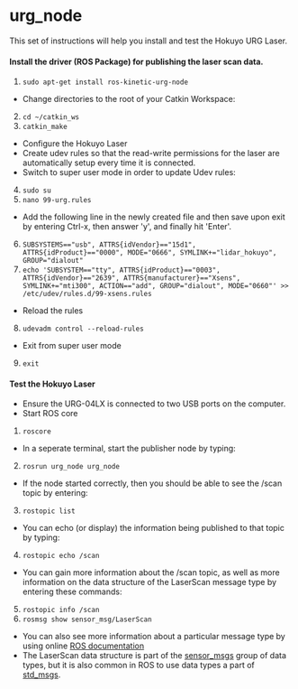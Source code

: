 # urg_node

This set of instructions will help you install and test the Hokuyo URG Laser.


#### Install the driver (ROS Package) for publishing the laser scan data.
1. `sudo apt-get install ros-kinetic-urg-node`
* Change directories to the root of your Catkin Workspace: 
2. `cd ~/catkin_ws`
3. `catkin_make`
* Configure the Hokuyo Laser
* Create udev rules so that the read-write permissions for the laser are automatically setup every time it is connected.
* Switch to super user mode in order to update Udev rules:
4. `sudo su`
5. `nano 99-urg.rules`
* Add the following line in the newly created file and then save upon exit by entering Ctrl-x, then answer 'y', and finally hit 'Enter'.
6. `SUBSYSTEMS=="usb", ATTRS{idVendor}=="15d1", ATTRS{idProduct}=="0000", MODE="0666", SYMLINK+="lidar_hokuyo", GROUP="dialout"`
7. `echo 'SUBSYSTEM=="tty", ATTRS{idProduct}=="0003", ATTRS{idVendor}=="2639", ATTRS{manufacturer}=="Xsens", SYMLINK+="mti300", ACTION=="add", GROUP="dialout", MODE="0660"' >> /etc/udev/rules.d/99-xsens.rules`
* Reload the rules
8. `udevadm control --reload-rules`
* Exit from super user mode
9. `exit`

####  Test the Hokuyo Laser

* Ensure the URG-04LX is connected to two USB ports on the computer.  
* Start ROS core
1. `roscore`

* In a seperate terminal, start the publisher node by typing:
2. `rosrun urg_node urg_node`

* If the node started correctly, then you should be able to see the /scan topic by entering:
3. `rostopic list`
* You can echo (or display) the information being published to that topic by typing:
4. `rostopic echo /scan`
* You can gain more information about the /scan topic, as well as more information on the data structure of the LaserScan message type by entering these commands:
5. `rostopic info /scan`
6. `rosmsg show sensor_msg/LaserScan`
* You can also see more information about a particular message type by using online [ROS documentation](http://docs.ros.org/api/sensor_msgs/html/msg/LaserScan.html)
* The LaserScan data structure is part of the [sensor_msgs](http://wiki.ros.org/sensor_msgs) group of data types, but it is also common in ROS to use data types a part of [std_msgs](http://wiki.ros.org/std_msgs).

